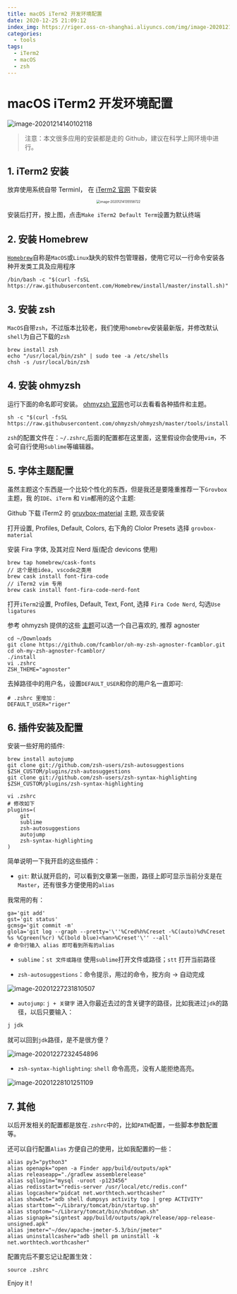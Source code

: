 ```yaml
---
title: macOS iTerm2 开发环境配置
date: 2020-12-25 21:09:12
index_img: https://riger.oss-cn-shanghai.aliyuncs.com/img/image-20201214140102118.png
categories:
  - tools
tags:
  - iTerm2
  - macOS
  - zsh
---
```


# macOS iTerm2 开发环境配置

![image-20201214140102118](https://riger.oss-cn-shanghai.aliyuncs.com/img/image-20201214140102118.png)

> 注意：本文很多应用的安装都是走的 Github，建议在科学上网环境中进行。

## 1. iTerm2 安装

放弃使用系统自带 Terminl， 在 [iTerm2 官网](https://iterm2.com/) 下载安装

<div align="center"><img src="https://riger.oss-cn-shanghai.aliyuncs.com/img/image-20201214135558722.png" alt="image-20201214135558722" style="zoom:50%;" /></div>

安装后打开，按上图，点击`Make iTerm2 Default Term`设置为默认终端

## 2. 安装 Homebrew

[`Homebrew`](https://brew.sh/index_zh-cn)自称是`MacOS`或`Linux`缺失的软件包管理器，使用它可以一行命令安装各种开发类工具及应用程序

```shell
/bin/bash -c "$(curl -fsSL https://raw.githubusercontent.com/Homebrew/install/master/install.sh)"
```

## 3. 安装 zsh

`MacOS`自带`zsh`，不过版本比较老，我们使用`homebrew`安装最新版，并修改默认`shell`为自己下载的`zsh`

```shell
brew install zsh
echo "/usr/local/bin/zsh" | sudo tee -a /etc/shells
chsh -s /usr/local/bin/zsh
```

## 4. 安装 ohmyzsh

运行下面的命名即可安装。 [ohmyzsh 官网](https://github.com/ohmyzsh/ohmyzsh)也可以去看看各种插件和主题。

```shell
sh -c "$(curl -fsSL https://raw.githubusercontent.com/ohmyzsh/ohmyzsh/master/tools/install.sh)"
```

`zsh`的配置文件在：`~/.zshrc`,后面的配置都在这里面，这里假设你会使用`vim`，不会可自行使用`Sublime`等编辑器。

## 5. 字体主题配置

虽然主题这个东西是一个比较个性化的东西，但是我还是要隆重推荐一下`Grovbox`主题，我 的`IDE`、`iTerm` 和 `Vim`都用的这个主题:

Github 下载 iTerm2 的 [gruvbox-material](https://github.com/AmmarCodes/gruvbox-material-iterm2) 主题, 双击安装

打开设置, Profiles, Default, Colors, 右下角的 Clolor Presets 选择 `grovbox-material`

安装 Fira 字体, 及其对应 Nerd 版(配合 devicons 使用)

```shell
brew tap homebrew/cask-fonts
// 这个是给idea, vscode之类用
brew cask install font-fira-code
// iTerm2 vim 专用
brew cask install font-fira-code-nerd-font
```

打开`iTerm2`设置, Profiles, Default, Text, Font, 选择 `Fira Code Nerd`, 勾选`Use ligatures`

参考 ohmyzsh 提供的这些 [主题](https://github.com/ohmyzsh/ohmyzsh/wiki/themes)可以选一个自己喜欢的, 推荐 agnoster

```shell
cd ~/Downloads
git clone https://github.com/fcamblor/oh-my-zsh-agnoster-fcamblor.git
cd oh-my-zsh-agnoster-fcamblor/
./install
vi .zshrc
ZSH_THEME="agnoster"
```

去掉路径中的用户名，设置`DEFAULT_USER`和你的用户名一直即可:

```shell
# .zshrc 里增加：
DEFAULT_USER="riger"
```

## 6. 插件安装及配置

安装一些好用的插件:

```shell
brew install autojump
git clone git://github.com/zsh-users/zsh-autosuggestions $ZSH_CUSTOM/plugins/zsh-autosuggestions
git clone git://github.com/zsh-users/zsh-syntax-highlighting $ZSH_CUSTOM/plugins/zsh-syntax-highlighting

vi .zshrc
# 修改如下
plugins=(
    git
    sublime
    zsh-autosuggestions
    autojump
    zsh-syntax-highlighting
)
```

简单说明一下我开启的这些插件：

- `git`: 默认就开启的，可以看到文章第一张图，路径上即可显示当前分支是在`Master`，还有很多方便使用的`alias`

我常用的有：

```shell
ga='git add'
gst='git status'
gcmsg='git commit -m'
glola='git log --graph --pretty='\''%Cred%h%Creset -%C(auto)%d%Creset %s %Cgreen(%cr) %C(bold blue)<%an>%Creset'\'' --all'
# 命令行输入 alias 即可看到所有的alias
```

- `sublime`：`st 文件或路径` 使用`sublime`打开文件或路径；`stt` 打开当前路径

- `zsh-autosuggestions`：命令提示，用过的命令，按方向 → 自动完成

![image-20201227231810507](https://riger.oss-cn-shanghai.aliyuncs.com/img/image-20201227231810507.png)

- `autojump`: `j + 关键字` 进入你最近去过的含关键字的路径，比如我进过`jdk`的路径，以后只要输入：

```sh
j jdk
```

就可以回到`jdk`路径，是不是很方便？

![image-20201227232454896](https://riger.oss-cn-shanghai.aliyuncs.com/img/image-20201227232454896.png)

- `zsh-syntax-highlighting`: `shell` 命令高亮，没有人能拒绝高亮。

![image-20201228101251109](https://riger.oss-cn-shanghai.aliyuncs.com/img/image-20201228101251109.png)

## 7. 其他

以后开发相关的配置都是放在`.zshrc`中的，比如`PATH`配置，一些脚本参数配置等。

还可以自行配置`Alias` 方便自己的使用，比如我配置的一些：

```shell
alias py3="python3"
alias openapk="open -a Finder app/build/outputs/apk"
alias releaseapp="./gradlew assemblerelease"
alias sqllogin="mysql -uroot -p123456"
alias redisstart="redis-server /usr/local/etc/redis.conf"
alias logcasher="pidcat net.worthtech.worthcasher"
alias showAct="adb shell dumpsys activity top | grep ACTIVITY"
alias starttom="~/Library/tomcat/bin/startup.sh"
alias stoptom="~/Library/tomcat/bin/shutdown.sh"
alias signapk="signtest app/build/outputs/apk/release/app-release-unsigned.apk"
alias jmeter="~/dev/apache-jmeter-5.3/bin/jmeter"
alias uninstallcasher="adb shell pm uninstall -k net.worthtech.worthcasher"
```

配置完后不要忘记让配置生效：

```shell
source .zshrc
```

Enjoy it !
